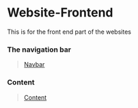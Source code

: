 # Website-Frontend
This is for the front end part of the websites

### The navigation bar
>[Navbar](https://github.com/shreyash00007/Website-Frontend)

### Content
>[Content](https://github.com/shreyash00007/Website-Frontend/tree/main/Contents)
